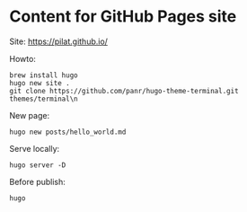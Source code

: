 # Content for GitHub Pages site

Site: https://pilat.github.io/

Howto:

```
brew install hugo
hugo new site .
git clone https://github.com/panr/hugo-theme-terminal.git themes/terminal\n
```

New page:
```
hugo new posts/hello_world.md
```

Serve locally:
```
hugo server -D
```

Before publish:
```
hugo
```
